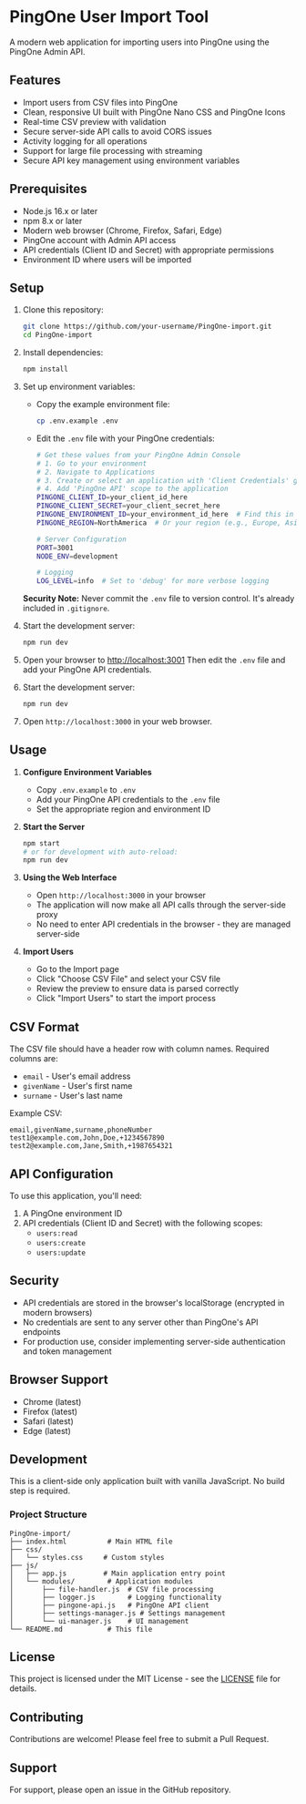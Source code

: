 # PingOne User Import Tool

A modern web application for importing users into PingOne using the PingOne Admin API.

## Features

- Import users from CSV files into PingOne
- Clean, responsive UI built with PingOne Nano CSS and PingOne Icons
- Real-time CSV preview with validation
- Secure server-side API calls to avoid CORS issues
- Activity logging for all operations
- Support for large file processing with streaming
- Secure API key management using environment variables

## Prerequisites

- Node.js 16.x or later
- npm 8.x or later
- Modern web browser (Chrome, Firefox, Safari, Edge)
- PingOne account with Admin API access
- API credentials (Client ID and Secret) with appropriate permissions
- Environment ID where users will be imported

## Setup

1. Clone this repository:
   ```bash
   git clone https://github.com/your-username/PingOne-import.git
   cd PingOne-import
   ```

2. Install dependencies:
   ```bash
   npm install
   ```

3. Set up environment variables:
   - Copy the example environment file:
     ```bash
     cp .env.example .env
     ```
   - Edit the `.env` file with your PingOne credentials:
     ```bash
     # Get these values from your PingOne Admin Console
     # 1. Go to your environment
     # 2. Navigate to Applications
     # 3. Create or select an application with 'Client Credentials' grant type
     # 4. Add 'PingOne API' scope to the application
     PINGONE_CLIENT_ID=your_client_id_here
     PINGONE_CLIENT_SECRET=your_client_secret_here
     PINGONE_ENVIRONMENT_ID=your_environment_id_here  # Find this in the URL when viewing your environment
     PINGONE_REGION=NorthAmerica  # Or your region (e.g., Europe, AsiaPacific)
     
     # Server Configuration
     PORT=3001
     NODE_ENV=development
     
     # Logging
     LOG_LEVEL=info  # Set to 'debug' for more verbose logging
     ```

   **Security Note:** Never commit the `.env` file to version control. It's already included in `.gitignore`.

4. Start the development server:
   ```bash
   npm run dev
   ```

5. Open your browser to [http://localhost:3001](http://localhost:3001)
   Then edit the `.env` file and add your PingOne API credentials.

4. Start the development server:
   ```bash
   npm run dev
   ```

5. Open `http://localhost:3000` in your web browser.

## Usage

1. **Configure Environment Variables**
   - Copy `.env.example` to `.env`
   - Add your PingOne API credentials to the `.env` file
   - Set the appropriate region and environment ID

2. **Start the Server**
   ```bash
   npm start
   # or for development with auto-reload:
   npm run dev
   ```

3. **Using the Web Interface**
   - Open `http://localhost:3000` in your browser
   - The application will now make all API calls through the server-side proxy
   - No need to enter API credentials in the browser - they are managed server-side

4. **Import Users**
   - Go to the Import page
   - Click "Choose CSV File" and select your CSV file
   - Review the preview to ensure data is parsed correctly
   - Click "Import Users" to start the import process

## CSV Format

The CSV file should have a header row with column names. Required columns are:

- `email` - User's email address
- `givenName` - User's first name
- `surname` - User's last name

Example CSV:

```csv
email,givenName,surname,phoneNumber
test1@example.com,John,Doe,+1234567890
test2@example.com,Jane,Smith,+1987654321
```

## API Configuration

To use this application, you'll need:

1. A PingOne environment ID
2. API credentials (Client ID and Secret) with the following scopes:
   - `users:read`
   - `users:create`
   - `users:update`

## Security

- API credentials are stored in the browser's localStorage (encrypted in modern browsers)
- No credentials are sent to any server other than PingOne's API endpoints
- For production use, consider implementing server-side authentication and token management

## Browser Support

- Chrome (latest)
- Firefox (latest)
- Safari (latest)
- Edge (latest)

## Development

This is a client-side only application built with vanilla JavaScript. No build step is required.

### Project Structure

```
PingOne-import/
├── index.html          # Main HTML file
├── css/
│   └── styles.css     # Custom styles
├── js/
│   ├── app.js         # Main application entry point
│   └── modules/        # Application modules
│       ├── file-handler.js  # CSV file processing
│       ├── logger.js        # Logging functionality
│       ├── pingone-api.js   # PingOne API client
│       ├── settings-manager.js # Settings management
│       └── ui-manager.js    # UI management
└── README.md           # This file
```

## License

This project is licensed under the MIT License - see the [LICENSE](LICENSE) file for details.

## Contributing

Contributions are welcome! Please feel free to submit a Pull Request.

## Support

For support, please open an issue in the GitHub repository.
